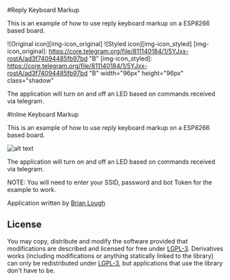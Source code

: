 #Reply Keyboard Markup

This is an example of how to use reply keyboard markup on a ESP8266 based board.

![Original icon][img-icon_original]
![Styled icon][img-icon_styled]
[img-icon_original]: https://core.telegram.org/file/811140184/1/5YJxx-rostA/ad3f74094485fb97bd "B"
[img-icon_styled]: https://core.telegram.org/file/811140184/1/5YJxx-rostA/ad3f74094485fb97bd "B" width="96px" height="96px"
class="shadow"

The application will turn on and off an LED based on commands received via telegram.

#Inline Keyboard Markup

This is an example of how to use reply keyboard markup on a ESP8266 based board.

![alt text](https://core.telegram.org/file/811140659/1/RRJyulbtLBY/ea6163411c7eb4f4dc "Inline Keyboard example")

The application will turn on and off an LED based on commands received via telegram.

NOTE: You will need to enter your SSID, password and bot Token for the example to work.

Application written by [Brian Lough](https://github.com/witnessmenow)



## License

You may copy, distribute and modify the software provided that modifications are described and licensed for free under [LGPL-3](http://www.gnu.org/licenses/lgpl-3.0.html). Derivatives works (including modifications or anything statically linked to the library) can only be redistributed under [LGPL-3](http://www.gnu.org/licenses/lgpl-3.0.html), but applications that use the library don't have to be.

